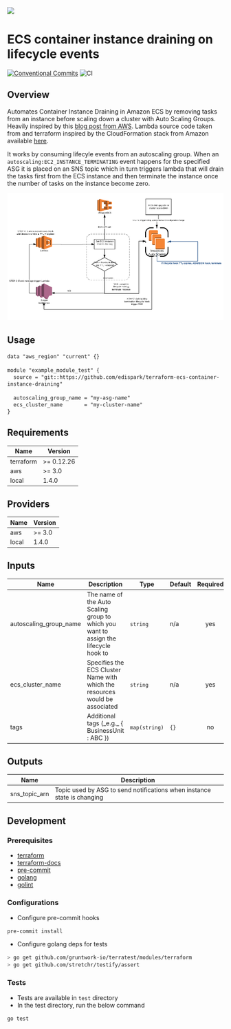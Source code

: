 <img src="https://edispark.com/assets/img/logo_dark.png" width="300">

# ECS container instance draining on lifecycle events

[![Conventional Commits](https://img.shields.io/badge/Conventional%20Commits-1.0.0-yellow.svg)](https://conventionalcommits.org)
![CI](https://github.com/edispark/terraform-ecs-container-instance-draining/workflows/build/badge.svg)

## Overview

Automates Container Instance Draining in Amazon ECS by removing tasks from an instance before scaling down a cluster with Auto Scaling Groups. Heavily inspired by this [blog post from AWS](https://aws.amazon.com/it/blogs/compute/how-to-automate-container-instance-draining-in-amazon-ecs/).
Lambda source code taken from and terraform inspired by the CloudFormation stack from Amazon available [here](https://github.com/aws-samples/ecs-cid-sample/blob/master/cform/ecs.yaml).  

It works by consuming lifecyle events from an autoscaling group. When an `autoscaling:EC2_INSTANCE_TERMINATING` event happens for the specified ASG it is placed on an SNS topic which in turn triggers lambda that will drain the tasks first from the ECS instance and then terminate the instance once the number of tasks on the instance become zero.

![Architecture](/media/architecture.png?raw=true "Architecture")


## Usage

```hcl
data "aws_region" "current" {}

module "example_module_test" {
  source = "git::https://github.com/edispark/terraform-ecs-container-instance-draining"

  autoscaling_group_name = "my-asg-name"
  ecs_cluster_name       = "my-cluster-name"
}
```

<!-- BEGINNING OF PRE-COMMIT-TERRAFORM DOCS HOOK -->
## Requirements

| Name | Version |
|------|---------|
| terraform | >= 0.12.26 |
| aws | >= 3.0 |
| local | 1.4.0 |

## Providers

| Name | Version |
|------|---------|
| aws | >= 3.0 |
| local | 1.4.0 |

## Inputs

| Name | Description | Type | Default | Required |
|------|-------------|------|---------|:--------:|
| autoscaling\_group\_name | The name of the Auto Scaling group to which you want to assign the lifecycle hook to | `string` | n/a | yes |
| ecs\_cluster\_name | Specifies the ECS Cluster Name with which the resources would be associated | `string` | n/a | yes |
| tags | Additional tags (\_e.g.\_ { BusinessUnit : ABC }) | `map(string)` | `{}` | no |

## Outputs

| Name | Description |
|------|-------------|
| sns\_topic\_arn | Topic used by ASG to send notifications when instance state is changing |

<!-- END OF PRE-COMMIT-TERRAFORM DOCS HOOK -->

## Development

### Prerequisites 

- [terraform](https://learn.hashicorp.com/terraform/getting-started/install#installing-terraform)
- [terraform-docs](https://github.com/segmentio/terraform-docs)
- [pre-commit](https://pre-commit.com/#install)
- [golang](https://golang.org/doc/install#install)
- [golint](https://github.com/golang/lint#installation)

### Configurations

- Configure pre-commit hooks
```sh
pre-commit install
```

- Configure golang deps for tests
```sh
> go get github.com/gruntwork-io/terratest/modules/terraform
> go get github.com/stretchr/testify/assert
```

### Tests

- Tests are available in `test` directory
- In the test directory, run the below command
```sh
go test
```
